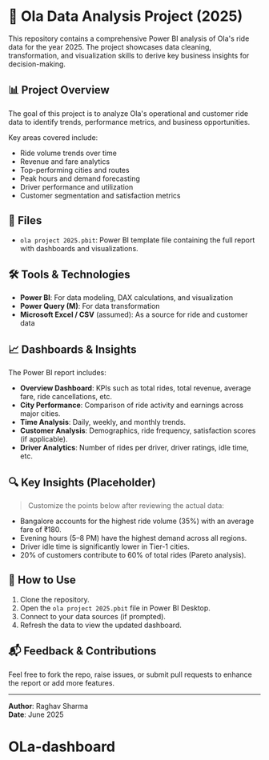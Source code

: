 # 🚕 Ola Data Analysis Project (2025)

This repository contains a comprehensive Power BI analysis of Ola's ride data for the year 2025. The project showcases data cleaning, transformation, and visualization skills to derive key business insights for decision-making.

## 📊 Project Overview

The goal of this project is to analyze Ola's operational and customer ride data to identify trends, performance metrics, and business opportunities.

Key areas covered include:

- Ride volume trends over time
- Revenue and fare analytics
- Top-performing cities and routes
- Peak hours and demand forecasting
- Driver performance and utilization
- Customer segmentation and satisfaction metrics

## 📁 Files

- `ola project 2025.pbit`: Power BI template file containing the full report with dashboards and visualizations.

## 🛠️ Tools & Technologies

- **Power BI**: For data modeling, DAX calculations, and visualization
- **Power Query (M)**: For data transformation
- **Microsoft Excel / CSV** (assumed): As a source for ride and customer data

## 📈 Dashboards & Insights

The Power BI report includes:

- **Overview Dashboard**: KPIs such as total rides, total revenue, average fare, ride cancellations, etc.
- **City Performance**: Comparison of ride activity and earnings across major cities.
- **Time Analysis**: Daily, weekly, and monthly trends.
- **Customer Analysis**: Demographics, ride frequency, satisfaction scores (if applicable).
- **Driver Analytics**: Number of rides per driver, driver ratings, idle time, etc.

## 🔍 Key Insights (Placeholder)

> Customize the points below after reviewing the actual data:

- Bangalore accounts for the highest ride volume (35%) with an average fare of ₹180.
- Evening hours (5–8 PM) have the highest demand across all regions.
- Driver idle time is significantly lower in Tier-1 cities.
- 20% of customers contribute to 60% of total rides (Pareto analysis).

## 📌 How to Use

1. Clone the repository.
2. Open the `ola project 2025.pbit` file in Power BI Desktop.
3. Connect to your data sources (if prompted).
4. Refresh the data to view the updated dashboard.

## 📬 Feedback & Contributions

Feel free to fork the repo, raise issues, or submit pull requests to enhance the report or add more features.

---

**Author**: Raghav Sharma  
**Date**: June 2025
# OLa-dashboard

